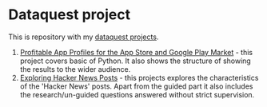 # Dataquest project 

This is repository with my [dataquest projects](https://www.dataquest.io/).

1. [Profitable App Profiles for the App Store and Google Play Market](./Guided_Project_Profitable_App_Profiles/Profitable_App_Profiles.ipynb) - this project covers basic of Python. It also shows the structure of showing the results to the wider audience.
2. [Exploring Hacker News Posts](./Guided_Project_Exploring_Hacker_News/Hacker_news.ipynb) - this projects explores the characteristics of the 'Hacker News' posts. Apart from the guided part it also includes the research/un-guided questions answered without strict supervision. 


